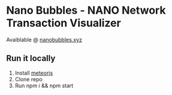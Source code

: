 # Nano Bubbles - NANO Network Transaction Visualizer

Avaiblable @ [nanobubbles.xyz](https://nanobubbles.xyz)

## Run it locally

1.  Install [meteorjs](https://www.meteor.com/)
2.  Clone repo
3.  Run npm i && npm start
